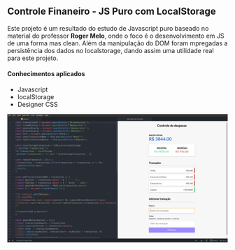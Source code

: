 ## Controle Finaneiro - JS Puro com LocalStorage

Este projeto é um resultado do estudo de Javascript puro baseado no material do professor <b>Roger Melo</b>, onde o foco é o desenvolvimento em JS de uma forma mas clean. Além da manipulação do DOM foram mpregadas a persistência dos dados no localstorage, dando assim uma utilidade real para este projeto.

#### Conhecimentos aplicados

+ Javascript
+ localStorage
+ Designer CSS

![](https://github.com/wlosantos/controle-financeiro/blob/master/assets/img/controleFinanceiro.jpg)

